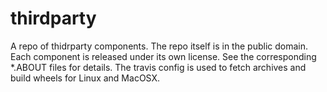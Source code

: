 thirdparty
==========

A repo of thidrparty components. 
The repo itself is in the public domain.
Each component is released under its own license. 
See the corresponding *.ABOUT files for details.
The travis config is used to fetch archives and build wheels for Linux 
and MacOSX. 
